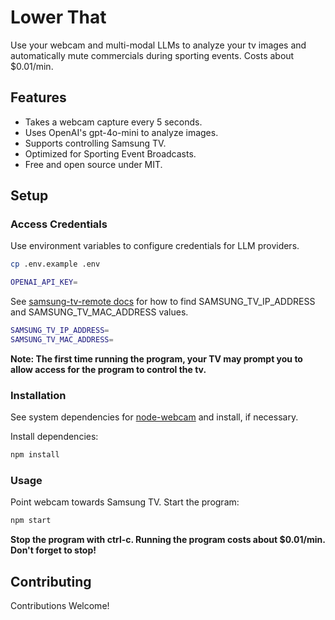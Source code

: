 # Lower That

Use your webcam and multi-modal LLMs to analyze your tv images and automatically mute commercials during sporting events. Costs about $0.01/min.

## Features

* Takes a webcam capture every 5 seconds.
* Uses OpenAI's gpt-4o-mini to analyze images.
* Supports controlling Samsung TV.
* Optimized for Sporting Event Broadcasts.
* Free and open source under MIT.

## Setup

### Access Credentials

Use environment variables to configure credentials for LLM providers.

```bash
cp .env.example .env
```

```bash
OPENAI_API_KEY=
```

See [samsung-tv-remote docs](https://www.npmjs.com/package/samsung-tv-remote) for how to find SAMSUNG_TV_IP_ADDRESS and SAMSUNG_TV_MAC_ADDRESS values.

```bash
SAMSUNG_TV_IP_ADDRESS=
SAMSUNG_TV_MAC_ADDRESS=
```

**Note: The first time running the program, your TV may prompt you to allow access for the program to control the tv.**

### Installation

See system dependencies for [node-webcam](https://www.npmjs.com/package/node-webcam) and install, if necessary.

Install dependencies:

```bash
npm install
```

### Usage

Point webcam towards Samsung TV. Start the program:

```bash
npm start
```

**Stop the program with ctrl-c. Running the program costs about $0.01/min. Don't forget to stop!**


## Contributing

Contributions Welcome!